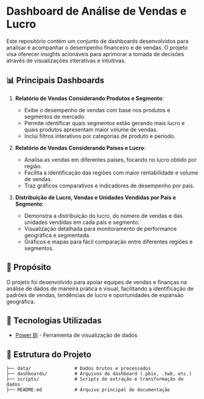 # Dashboard de Análise de Vendas e Lucro

Este repositório contém um conjunto de dashboards desenvolvidos para analisar e acompanhar o desempenho financeiro e de vendas. O projeto visa oferecer insights acionáveis para aprimorar a tomada de decisões através de visualizações interativas e intuitivas.

## 📊 Principais Dashboards

1. **Relatório de Vendas Considerando Produtos e Segmento**: 
   - Exibe o desempenho de vendas com base nos produtos e segmentos de mercado.
   - Permite identificar quais segmentos estão gerando mais lucro e quais produtos apresentam maior volume de vendas.
   - Inclui filtros interativos por categorias de produto e período.

2. **Relatório de Vendas Considerando Países e Lucro**:
   - Analisa as vendas em diferentes países, focando no lucro obtido por região.
   - Facilita a identificação das regiões com maior rentabilidade e volume de vendas.
   - Traz gráficos comparativos e indicadores de desempenho por país.

3. **Distribuição de Lucro, Vendas e Unidades Vendidas por País e Segmento**:
   - Demonstra a distribuição do lucro, do número de vendas e das unidades vendidas em cada país e segmento.
   - Visualização detalhada para monitoramento de performance geográfica e segmentada.
   - Gráficos e mapas para fácil comparação entre diferentes regiões e segmentos.

## 💼 Propósito

O projeto foi desenvolvido para apoiar equipes de vendas e finanças na análise de dados de maneira prática e visual, facilitando a identificação de padrões de vendas, tendências de lucro e oportunidades de expansão geográfica.

## 🚀 Tecnologias Utilizadas

- [Power BI](https://powerbi.microsoft.com/) - Ferramenta de visualização de dados

## 📁 Estrutura do Projeto

```plaintext
├── data/                # Dados brutos e processados
├── dashboards/          # Arquivos do dashboard (.pbix, .twb, etc.)
├── scripts/             # Scripts de extração e transformação de dados
├── README.md            # Arquivo principal de documentação

